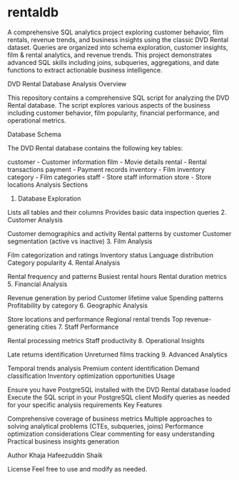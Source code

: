 # rentaldb
A comprehensive SQL analytics project exploring customer behavior, film rentals, revenue trends, and business insights using the classic DVD Rental dataset. Queries are organized into schema exploration, customer insights, film & rental analytics, and revenue trends. This project demonstrates advanced SQL skills including joins, subqueries, aggregations, and date functions to extract actionable business intelligence.

DVD Rental Database Analysis
Overview

This repository contains a comprehensive SQL script for analyzing the DVD Rental database. The script explores various aspects of the business including customer behavior, film popularity, financial performance, and operational metrics.

Database Schema

The DVD Rental database contains the following key tables:

customer - Customer information
film - Movie details
rental - Rental transactions
payment - Payment records
inventory - Film inventory
category - Film categories
staff - Store staff information
store - Store locations
Analysis Sections

1. Database Exploration

Lists all tables and their columns
Provides basic data inspection queries
2. Customer Analysis

Customer demographics and activity
Rental patterns by customer
Customer segmentation (active vs inactive)
3. Film Analysis

Film categorization and ratings
Inventory status
Language distribution
Category popularity
4. Rental Analysis

Rental frequency and patterns
Busiest rental hours
Rental duration metrics
5. Financial Analysis

Revenue generation by period
Customer lifetime value
Spending patterns
Profitability by category
6. Geographic Analysis

Store locations and performance
Regional rental trends
Top revenue-generating cities
7. Staff Performance

Rental processing metrics
Staff productivity
8. Operational Insights

Late returns identification
Unreturned films tracking
9. Advanced Analytics

Temporal trends analysis
Premium content identification
Demand classification
Inventory optimization opportunities
Usage

Ensure you have PostgreSQL installed with the DVD Rental database loaded
Execute the SQL script in your PostgreSQL client
Modify queries as needed for your specific analysis requirements
Key Features

Comprehensive coverage of business metrics
Multiple approaches to solving analytical problems (CTEs, subqueries, joins)
Performance optimization considerations
Clear commenting for easy understanding
Practical business insights generation

Author
Khaja Hafeezuddin Shaik

License
Feel free to use and modify as needed.


